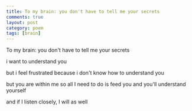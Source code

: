```yaml
---
title: To my brain: you don't have to tell me your secrets
comments: true
layout: post
category: poem
tags: [brain]
---
```



To my brain: you don't have to tell me your secrets

i want to understand you

but i feel frustrated
because i don't know how to understand you

but you are within me
so all I need to do is feed you
and you'll understand yourself

and if I listen closely, I will as well
